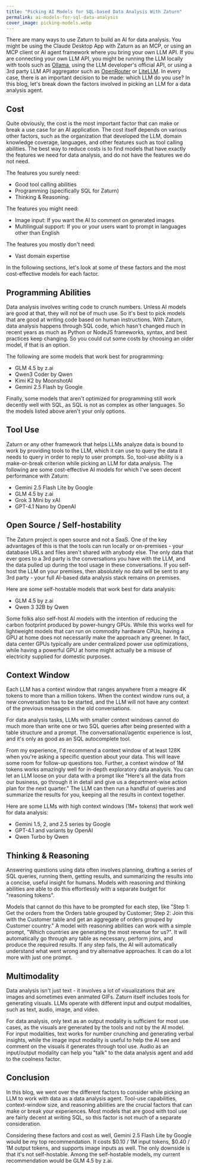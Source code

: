 ```yaml
---
title: "Picking AI Models for SQL-based Data Analysis With Zaturn"
permalink: ai-models-for-sql-data-analysis
cover_image: picking-models.webp
---
```


There are many ways to use Zaturn to build an AI for data analysis. You might be using the Claude Desktop App with Zaturn as an MCP, or using an MCP client or AI agent framework where you bring your own LLM API. If you are connecting your own LLM API, you might be running the LLM locally with tools such as [Ollama](https://ollama.com), using the LLM developer's official API, or using a 3rd party LLM API aggregator such as [OpenRouter](https://openrouter.ai/) or [LiteLLM](https://www.litellm.ai/). In every case, there is an important decision to be made: which LLM do you use? In this blog, let's break down the factors involved in picking an LLM for a data analysis agent.

## Cost

Quite obviously, the cost is the most important factor that can make or break a use case for an AI application. The cost itself depends on various other factors, such as the organization that developed the LLM, domain knowledge coverage, languages, and other features such as tool calling abilities. The best way to reduce costs is to find models that have exactly the features we need for data analysis, and do not have the features we do not need.

The features you surely need: 
- Good tool calling abilities
- Programming (specifically SQL for Zaturn)
- Thinking & Reasoning.

The features you might need:
- Image input: If you want the AI to comment on generated images
- Multilingual support: If you or your users want to prompt in languages other than English

The features you mostly don't need:
- Vast domain expertise

In the following sections, let's look at some of these factors and the most cost-effective models for each factor.

## Programming Abilities

Data analysis involves writing code to crunch numbers. Unless AI models are good at that, they will not be of much use. So it's best to pick models that are good at writing code based on human instructions. With Zaturn, data analysis happens through SQL code, which hasn't changed much in recent years as much as Python or NodeJS frameworks, syntax, and best practices keep changing. So you could cut some costs by choosing an older model, if that is an option.

The following are some models that work best for programming:
- GLM 4.5 by z.ai
- Qwen3 Coder by Qwen
- Kimi K2 by MoonshotAI
- Gemini 2.5 Flash by Google

Finally, some models that aren't optimized for programming still work decently well with SQL, as SQL is not as complex as other languages. So the models listed above aren't your only options.

## Tool Use

Zaturn or any other framework that helps LLMs analyze data is bound to work by providing tools to the LLM, which it can use to query the data it needs to query in order to reply to user prompts. So, tool-use ability is a make-or-break criterion while picking an LLM for data analysis. The following are some cost-effective AI models for which I've seen decent performance with Zaturn:

- Gemini 2.5 Flash Lite by Google
- GLM 4.5 by z.ai
- Grok 3 Mini by xAI
- GPT-4.1 Nano by OpenAI

## Open Source / Self-hostability

The Zaturn project is open source and not a SaaS. One of the key advantages of this is that the tools can run locally or on-premises - your database URLs and files aren't shared with anybody else. The only data that ever goes to a 3rd party is the conversations you have with the LLM, and the data pulled up during the tool usage in these conversations. If you self-host the LLM on your premises, then absolutely no data will be sent to any 3rd party - your full AI-based data analysis stack remains on premises.

Here are some self-hostable models that work best for data analysis:
- GLM 4.5 by z.ai
- Qwen 3 32B by Qwen

Some folks also self-host AI models with the intention of reducing the carbon footprint produced by power-hungry GPUs. While this works well for lightweight models that can run on commodity hardware CPUs, having a GPU at home does not necessarily make the approach any greener. In fact, data center GPUs typically are under centralized power use optimizations, while having a powerful GPU at home might actually be a misuse of electricity supplied for domestic purposes.

## Context Window

Each LLM has a context window that ranges anywhere from a meagre 4K tokens to more than a million tokens. When the context window runs out, a new conversation has to be started, and the LLM will not have any context of the previous messages in the old conversations. 

For data analysis tasks, LLMs with smaller context windows cannot do much more than write one or two SQL queries after being presented with a table structure and a prompt. The conversational/agentic experience is lost, and it's only as good as an SQL autocomplete tool. 

From my experience, I'd recommend a context window of at least 128K when you're asking a specific question about your data. This will leave some room for follow-up questions too. Further, a context window of 1M tokens works amazingly well for in-depth exploratory data analysis. You can let an LLM loose on your data with a prompt like "Here's all the data from our business, go through it in detail and give us a department-wise action plan for the next quarter." The LLM can then run a handful of queries and summarize the results for you, keeping all the results in context together.

Here are some LLMs with high context windows (1M+ tokens) that work well for data analysis:

- Gemini 1.5, 2, and 2.5 series by Google
- GPT-4.1 and variants by OpenAI
- Qwen Turbo by Qwen

## Thinking & Reasoning

Answering questions using data often involves planning, drafting a series of SQL queries, running them, getting results, and summarizing the results into a concise, useful insight for humans. Models with reasoning and thinking abilities are able to do this effortlessly with a separate budget for "reasoning tokens".

Models that cannot do this have to be prompted for each step, like "Step 1: Get the orders from the Orders table grouped by Customer; Step 2: Join this with the Customer table and get an aggregate of orders grouped by Customer country." A model with reasoning abilities can work with a simple prompt, "Which countries are generating the most revenue for us?". It will automatically go through any table as necessary, perform joins, and produce the required results. If any step fails, the AI will automatically understand what went wrong and try alternative approaches. It can do a lot more with just one prompt.

## Multimodality

Data analysis isn't just text - it involves a lot of visualizations that are images and sometimes even animated GIFs. Zaturn itself includes tools for generating visuals. LLMs operate with different input and output modalities, such as text, audio, image, and video.

For data analysis, only text as an output modality is sufficient for most use cases, as the visuals are generated by the tools and not by the AI model. For input modalities, text works for number crunching and generating verbal insights, while the image input modality is useful to help the AI see and comment on the visuals it generates through tool use. Audio as an input/output modality can help you "talk" to the data analysis agent and add to the coolness factor.

## Conclusion

In this blog, we went over the different factors to consider while picking an LLM to work with data as a data analysis agent. Tool-use capabilities, context-window size, and reasoning abilities are the crucial factors that can make or break your experiences. Most models that are good with tool use are fairly decent at writing SQL, so this factor is not much of a separate consideration.

Considering these factors and cost as well, Gemini 2.5 Flash Lite by Google would be my top recommendation. It costs $0.10 / 1M input tokens, $0.40 / 1M output tokens, and supports image inputs as well. The only downside is that it's not self-hostable. Among the self-hostable models, my current recommendation would be GLM 4.5 by z.ai.

